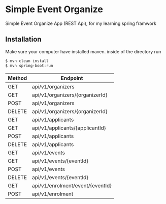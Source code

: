 # Simple Event Organize
Simple Event Organize App (REST Api), for my learning spring framwork
## Installation
Make sure your computer have installed maven. inside of the directory run
```bash
$ mvn clean install
$ mvn spring-boot:run
```

| Method | Endpoint                         |
|--------|----------------------------------|
| GET    | api/v1/organizers                |
| GET    | api/v1/organizers/{organizerId}  |
| POST   | api/v1/organizers                |
| DELETE | api/v1/organizers/{organizerId}  |
| GET    | api/v1/applicants                |
| GET    | api/v1/applicants/{applicantId}  |
| POST   | api/v1/applicants                |
| DELETE | api/v1/applicants                |
| GET    | api/v1/events                    |
| GET    | api/v1/events/{eventId}          |
| POST   | api/v1/events                    |
| DELETE | api/v1/events/{eventId}          |
| GET    | api/v1/enrolment/event/{eventId} |
| POST   | api/v1/enrolment                 |